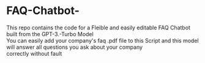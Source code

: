 # FAQ-Chatbot-

This repo contains the code for a Fleible and easily editable FAQ Chatbot built from the GPT-3.-Turbo Model <br> 
You can easily add your company's faq .pdf file to this Script and this model will answer all questions you ask about your company  <br> 
correctly without fault 
